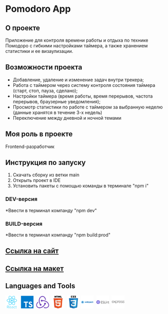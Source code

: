 # Pomodoro App
## О проекте
Приложение для контроля времени работы и отдыха по технике Помодоро с гибкими настройками таймера, а также хранением статистики и ее визаулизации.

## Возможности проекта
- Добавление, удаление и изменение задач внутри трекера;
- Работа с таймером через систему контроля состояния таймера (старт, стоп, пауза, сделано);
- Настройки таймера (время работы, время перерывов, частота перерывов, браузерные уведомления);
- Просмотр статистики по работе с таймером за выбранную неделю (данные хранятся в течение 3-х недель)
- Переключение между дневной и ночной темами

## Моя роль в проекте
Frontend-разработчик

## Инструкция по запуску
1. Скачать сборку из ветки main
2. Открыть проект в IDE
3. Установить пакеты с помощью команды в терминале "npm i"
### DEV-версия
*Ввести в терминал компанду "npm dev"
### BUILD-версия
*Ввести в терминал компанду "npm build:prod"

## [Ссылка на сайт](amln505.github.io/pomodoro/)

## [Ссылка на макет](https://www.figma.com/file/4gQfoY8SSFlhh8E8zWvkup/Pomodoro?type=design&mode=design&t=DowAXg7fWOgPM1SI-0)

## Languages and Tools
<div>
  <img src="https://github.com/devicons/devicon/blob/master/icons/react/react-original-wordmark.svg" title="React" alt="React" width="40" height="40"/>&nbsp;
  <img src="https://github.com/devicons/devicon/blob/master/icons/typescript/typescript-original.svg" title="TS" alt="TS" width="40" height="40"/>&nbsp;
  <img src="https://github.com/devicons/devicon/blob/master/icons/redux/redux-original.svg" title="Redux" alt="Redux" width="40" height="40"/>&nbsp;
  <img src="https://github.com/devicons/devicon/blob/master/icons/html5/html5-original-wordmark.svg" title="HTML" alt="HTML" width="40" height="40"/>&nbsp;
  <img src="https://github.com/devicons/devicon/blob/master/icons/css3/css3-original-wordmark.svg" title="CSS" alt="CSS" width="40" height="40"/>
  <img src="https://github.com/devicons/devicon/blob/master/icons/webpack/webpack-original-wordmark.svg" title="Webpack" **alt="Webpack" width="40" height="40"/>&nbsp;
	<img src="https://github.com/devicons/devicon/blob/master/icons/eslint/eslint-original-wordmark.svg" title="Eslint" **alt="Eslint" width="40" height="40"/>&nbsp;
	<img src="https://github.com/devicons/devicon/blob/master/icons/express/express-original-wordmark.svg" title="Express" **alt="Express" width="40" height="40"/>&nbsp;
</div>

